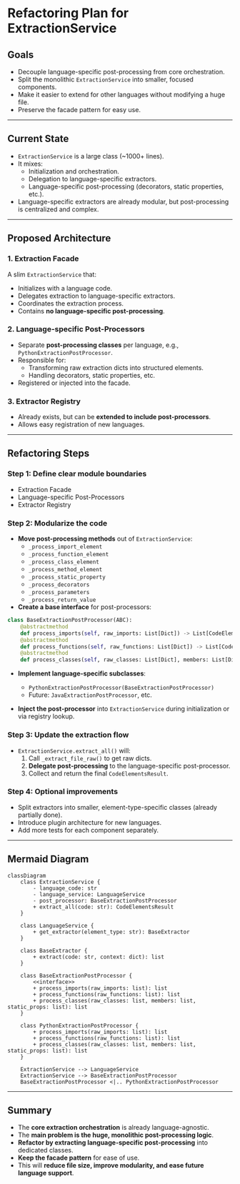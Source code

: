 # Refactoring Plan for ExtractionService

## Goals
- Decouple language-specific post-processing from core orchestration.
- Split the monolithic `ExtractionService` into smaller, focused components.
- Make it easier to extend for other languages without modifying a huge file.
- Preserve the facade pattern for easy use.

---

## Current State

- `ExtractionService` is a large class (~1000+ lines).
- It mixes:
  - Initialization and orchestration.
  - Delegation to language-specific extractors.
  - Language-specific post-processing (decorators, static properties, etc.).
- Language-specific extractors are already modular, but post-processing is centralized and complex.

---

## Proposed Architecture

### 1. Extraction Facade
A slim `ExtractionService` that:
- Initializes with a language code.
- Delegates extraction to language-specific extractors.
- Coordinates the extraction process.
- Contains **no language-specific post-processing**.

### 2. Language-specific Post-Processors
- Separate **post-processing classes** per language, e.g., `PythonExtractionPostProcessor`.
- Responsible for:
  - Transforming raw extraction dicts into structured elements.
  - Handling decorators, static properties, etc.
- Registered or injected into the facade.

### 3. Extractor Registry
- Already exists, but can be **extended to include post-processors**.
- Allows easy registration of new languages.

---

## Refactoring Steps

### Step 1: Define clear module boundaries
- Extraction Facade
- Language-specific Post-Processors
- Extractor Registry

### Step 2: Modularize the code
- **Move post-processing methods** out of `ExtractionService`:
  - `_process_import_element`
  - `_process_function_element`
  - `_process_class_element`
  - `_process_method_element`
  - `_process_static_property`
  - `_process_decorators`
  - `_process_parameters`
  - `_process_return_value`
- **Create a base interface** for post-processors:

```python
class BaseExtractionPostProcessor(ABC):
    @abstractmethod
    def process_imports(self, raw_imports: List[Dict]) -> List[CodeElement]: ...
    @abstractmethod
    def process_functions(self, raw_functions: List[Dict]) -> List[CodeElement]: ...
    @abstractmethod
    def process_classes(self, raw_classes: List[Dict], members: List[Dict], static_props: List[Dict]) -> List[CodeElement]: ...
```

- **Implement language-specific subclasses**:
  - `PythonExtractionPostProcessor(BaseExtractionPostProcessor)`
  - Future: `JavaExtractionPostProcessor`, etc.

- **Inject the post-processor** into `ExtractionService` during initialization or via registry lookup.

### Step 3: Update the extraction flow
- `ExtractionService.extract_all()` will:
  1. Call `_extract_file_raw()` to get raw dicts.
  2. **Delegate post-processing** to the language-specific post-processor.
  3. Collect and return the final `CodeElementsResult`.

### Step 4: Optional improvements
- Split extractors into smaller, element-type-specific classes (already partially done).
- Introduce plugin architecture for new languages.
- Add more tests for each component separately.

---

## Mermaid Diagram

```mermaid
classDiagram
    class ExtractionService {
        - language_code: str
        - language_service: LanguageService
        - post_processor: BaseExtractionPostProcessor
        + extract_all(code: str): CodeElementsResult
    }

    class LanguageService {
        + get_extractor(element_type: str): BaseExtractor
    }

    class BaseExtractor {
        + extract(code: str, context: dict): list
    }

    class BaseExtractionPostProcessor {
        <<interface>>
        + process_imports(raw_imports: list): list
        + process_functions(raw_functions: list): list
        + process_classes(raw_classes: list, members: list, static_props: list): list
    }

    class PythonExtractionPostProcessor {
        + process_imports(raw_imports: list): list
        + process_functions(raw_functions: list): list
        + process_classes(raw_classes: list, members: list, static_props: list): list
    }

    ExtractionService --> LanguageService
    ExtractionService --> BaseExtractionPostProcessor
    BaseExtractionPostProcessor <|.. PythonExtractionPostProcessor
```

---

## Summary

- The **core extraction orchestration** is already language-agnostic.
- The **main problem is the huge, monolithic post-processing logic**.
- **Refactor by extracting language-specific post-processing** into dedicated classes.
- **Keep the facade pattern** for ease of use.
- This will **reduce file size, improve modularity, and ease future language support**.